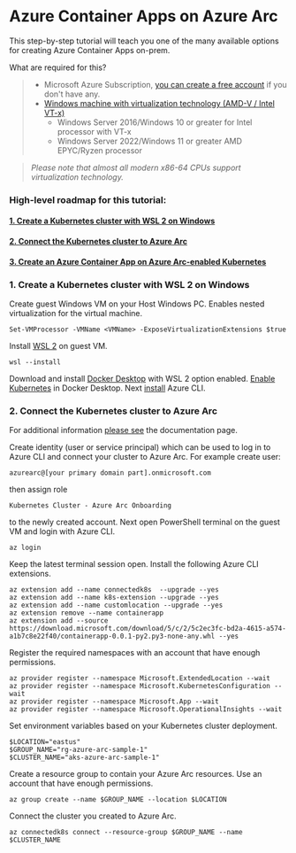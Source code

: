 # Azure Container Apps on Azure Arc

This step-by-step tutorial will teach you one of the many available options for creating Azure Container Apps on-prem.

What are required for this?  
> - Microsoft Azure Subscription, [you can create a free account](https://azure.microsoft.com/en-us/free/) if you don't have any.
> - [Windows machine with virtualization technology (AMD-V / Intel VT-x)](https://learn.microsoft.com/en-us/virtualization/hyper-v-on-windows/user-guide/nested-virtualization)
>   - Windows Server 2016/Windows 10 or greater for Intel processor with VT-x
>   - Windows Server 2022/Windows 11 or greater AMD EPYC/Ryzen processor
  
> *Please note that almost all modern x86-64 CPUs support virtualization technology.*  
### High-level roadmap for this tutorial:
  
#### [1. Create a Kubernetes cluster with WSL 2 on Windows](https://learn.microsoft.com/en-us/windows/wsl/install)
#### [2. Connect the Kubernetes cluster to Azure Arc](https://learn.microsoft.com/en-us/azure/azure-arc/kubernetes/quickstart-connect-cluster)
#### [3. Create an Azure Container App on Azure Arc-enabled Kubernetes](https://learn.microsoft.com/en-us/azure/container-apps/azure-arc-create-container-app)


### 1. Create a Kubernetes cluster with WSL 2 on Windows

Create guest Windows VM on your Host Windows PC. Enables nested virtualization for the virtual machine.

```
Set-VMProcessor -VMName <VMName> -ExposeVirtualizationExtensions $true
```
Install [WSL 2](https://learn.microsoft.com/en-us/windows/wsl/install) on guest VM.
```
wsl --install
```
Download and install [Docker Desktop](https://docs.docker.com/desktop/install/windows-install/) with WSL 2 option enabled. [Enable Kubernetes](https://docs.docker.com/desktop/kubernetes/) in Docker Desktop. Next [install](https://learn.microsoft.com/en-us/cli/azure/install-azure-cli-windows) Azure CLI.

### 2. Connect the Kubernetes cluster to Azure Arc

For additional information [please see](https://learn.microsoft.com/en-us/azure/azure-arc/kubernetes/quickstart-connect-cluster) the documentation page.

Create identity (user or service principal) which can be used to log in to Azure CLI and connect your cluster to Azure Arc. For example create user:
```
azurearc@[your primary domain part].onmicrosoft.com
```
then assign role
```
Kubernetes Cluster - Azure Arc Onboarding
```
to the newly created account. Next open PowerShell terminal on the guest VM and login with Azure CLI.
```
az login
```
Keep the latest terminal session open. Install the following Azure CLI extensions.
```
az extension add --name connectedk8s  --upgrade --yes
az extension add --name k8s-extension --upgrade --yes
az extension add --name customlocation --upgrade --yes
az extension remove --name containerapp
az extension add --source https://download.microsoft.com/download/5/c/2/5c2ec3fc-bd2a-4615-a574-a1b7c8e22f40/containerapp-0.0.1-py2.py3-none-any.whl --yes
```
Register the required namespaces with an account that have enough permissions.
```
az provider register --namespace Microsoft.ExtendedLocation --wait
az provider register --namespace Microsoft.KubernetesConfiguration --wait
az provider register --namespace Microsoft.App --wait
az provider register --namespace Microsoft.OperationalInsights --wait
```
Set environment variables based on your Kubernetes cluster deployment.
```
$LOCATION="eastus" 
$GROUP_NAME="rg-azure-arc-sample-1"
$CLUSTER_NAME="aks-azure-arc-sample-1" 
```
Create a resource group to contain your Azure Arc resources. Use an account that have enough permissions.
```
az group create --name $GROUP_NAME --location $LOCATION
```
Connect the cluster you created to Azure Arc.
```
az connectedk8s connect --resource-group $GROUP_NAME --name $CLUSTER_NAME
```